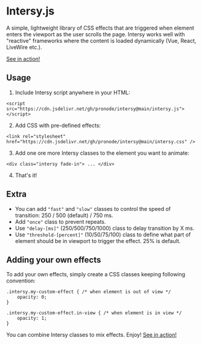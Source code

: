 # Intersy.js

A simple, lightweight library of CSS effects that are triggered when element enters the viewport as the user scrolls the page.
Intersy works well with "reactive" frameworks where the content is loaded dynamically (Vue, React, LiveWire etc.).

[See in action!](https://pronode.github.io/intersy/)

## Usage

1. Include Intersy script anywhere in your HTML:

```
<script src="https://cdn.jsdelivr.net/gh/pronode/intersy@main/intersy.js"></script>
```

2. Add CSS with pre-defined effects:

```
<link rel="stylesheet" href="https://cdn.jsdelivr.net/gh/pronode/intersy@main/intersy.css" />
```

3. Add one ore more Intersy classes to the element you want to animate:

```
<div class="intersy fade-in"> ... </div>
```

4. That's it!

## Extra

-   You can add `"fast"` and `"slow"` classes to control the speed of transition: 250 / 500 (default) / 750 ms.
-   Add `"once"` class to prevent repeats.
-   Use `"delay-[ms]"` (250/500/750/1000) class to delay transition by X ms.
-   Use `"threshold-[percent]"` (10/50/75/100) class to define what part of element should be in viewport to trigger the effect. 25% is default.

## Adding your own effects

To add your own effects, simply create a CSS classes keeping following convention:

```
.intersy.my-custom-effect { /* when element is out of view */
    opacity: 0;
}

.intersy.my-custom-effect.in-view { /* when element is in view */
    opacity: 1;
}
```

You can combine Intersy classes to mix effects. Enjoy!
[See in action!](https://pronode.github.io/intersy/)

